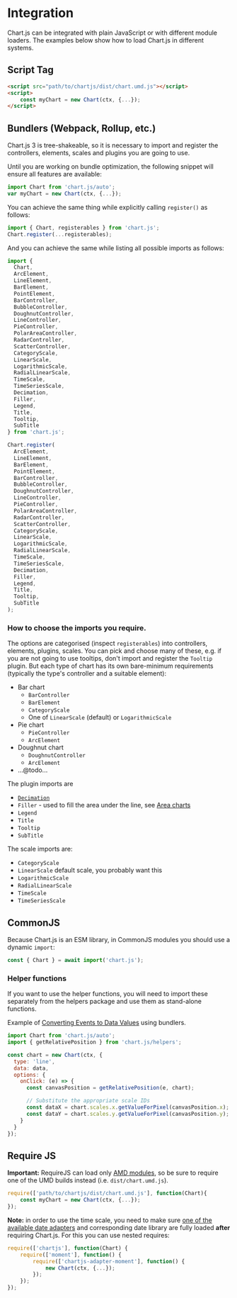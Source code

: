 # Integration

Chart.js can be integrated with plain JavaScript or with different module loaders. The examples below show how to load Chart.js in different systems.

## Script Tag

```html
<script src="path/to/chartjs/dist/chart.umd.js"></script>
<script>
    const myChart = new Chart(ctx, {...});
</script>
```

## Bundlers (Webpack, Rollup, etc.)

Chart.js 3 is tree-shakeable, so it is necessary to import and register the controllers, elements, scales and plugins you are going to use.

Until you are working on bundle optimization, the following snippet will ensure all features are available:

```javascript
import Chart from 'chart.js/auto';
var myChart = new Chart(ctx, {...});
```

You can achieve the same thing while explicitly calling `register()` as follows:

```javascript
import { Chart, registerables } from 'chart.js';
Chart.register(...registerables);
```

And you can achieve the same while listing all possible imports as follows:

```javascript
import {
  Chart,
  ArcElement,
  LineElement,
  BarElement,
  PointElement,
  BarController,
  BubbleController,
  DoughnutController,
  LineController,
  PieController,
  PolarAreaController,
  RadarController,
  ScatterController,
  CategoryScale,
  LinearScale,
  LogarithmicScale,
  RadialLinearScale,
  TimeScale,
  TimeSeriesScale,
  Decimation,
  Filler,
  Legend,
  Title,
  Tooltip,
  SubTitle
} from 'chart.js';

Chart.register(
  ArcElement,
  LineElement,
  BarElement,
  PointElement,
  BarController,
  BubbleController,
  DoughnutController,
  LineController,
  PieController,
  PolarAreaController,
  RadarController,
  ScatterController,
  CategoryScale,
  LinearScale,
  LogarithmicScale,
  RadialLinearScale,
  TimeScale,
  TimeSeriesScale,
  Decimation,
  Filler,
  Legend,
  Title,
  Tooltip,
  SubTitle
);
```

### How to choose the imports you require.

The options are categorised (inspect `registerables`) into controllers, elements, plugins, scales. You can pick and choose many of these, e.g. if you are not going to use tooltips, don't import and register the `Tooltip` plugin. But each type of chart has its own bare-minimum requirements (typically the type's controller and a suitable element):

* Bar chart
   * `BarController`
   * `BarElement`
   * `CategoryScale`
   * One of `LinearScale` (default) or `LogarithmicScale`
* Pie chart
   * `PieController`
   * `ArcElement`
* Doughnut chart
   * `DoughnutController`
   * `ArcElement`
* ...@todo...

The plugin imports are

* [`Decimation`](../configuration/decimation.md)
* `Filler` - used to fill the area under the line, see [Area charts](../charts/area.md)
* `Legend`
* `Title`
* `Tooltip`
* `SubTitle`

The scale imports are:

* `CategoryScale`
* `LinearScale` default scale, you probably want this
* `LogarithmicScale`
* `RadialLinearScale`
* `TimeScale`
* `TimeSeriesScale`

## CommonJS

Because Chart.js is an ESM library, in CommonJS modules you should use a dynamic `import`:

```javascript
const { Chart } = await import('chart.js');
```

### Helper functions

If you want to use the helper functions, you will need to import these separately from the helpers package and use them as stand-alone functions.

Example of [Converting Events to Data Values](../configuration/interactions.md#converting-events-to-data-values) using bundlers.

```javascript
import Chart from 'chart.js/auto';
import { getRelativePosition } from 'chart.js/helpers';

const chart = new Chart(ctx, {
  type: 'line',
  data: data,
  options: {
    onClick: (e) => {
      const canvasPosition = getRelativePosition(e, chart);

      // Substitute the appropriate scale IDs
      const dataX = chart.scales.x.getValueForPixel(canvasPosition.x);
      const dataY = chart.scales.y.getValueForPixel(canvasPosition.y);
    }
  }
});
```

## Require JS

**Important:** RequireJS can load only [AMD modules](https://requirejs.org/docs/whyamd.html), so be sure to require one of the UMD builds instead (i.e. `dist/chart.umd.js`).

```javascript
require(['path/to/chartjs/dist/chart.umd.js'], function(Chart){
    const myChart = new Chart(ctx, {...});
});
```

**Note:** in order to use the time scale, you need to make sure [one of the available date adapters](https://github.com/chartjs/awesome#adapters) and corresponding date library are fully loaded **after** requiring Chart.js. For this you can use nested requires:

```javascript
require(['chartjs'], function(Chart) {
    require(['moment'], function() {
        require(['chartjs-adapter-moment'], function() {
            new Chart(ctx, {...});
        });
    });
});
```
